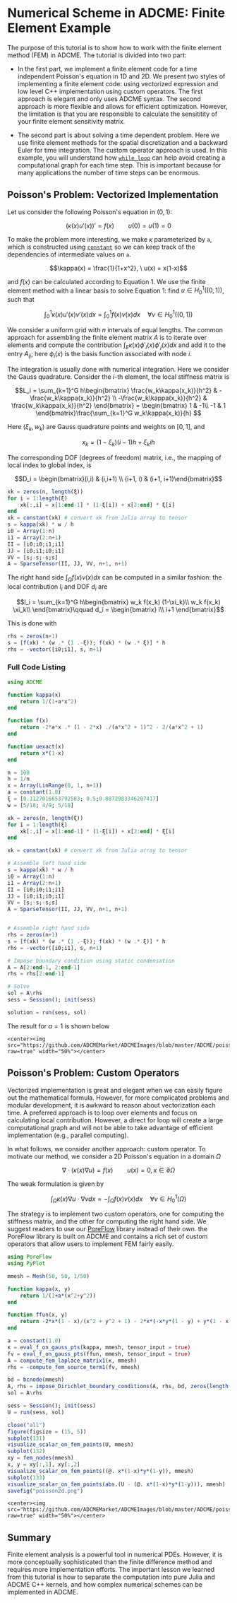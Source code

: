 
# Numerical Scheme in ADCME: Finite Element Example

The purpose of this tutorial is to show how to work with the finite element method (FEM) in ADCME. The tutorial is divided into two part:

* In the first part, we implement a finite element code for a time independent Poisson's equation in 1D and 2D. We present two styles of implementing a finite element code: using vectorized expression and low level C++ implementation using custom operators. The first approach is elegant and only uses ADCME syntax. The second approach is more flexible and allows for efficient optimization. However, the limitation is that you are responsible to calculate the sensititity of your finite element sensitivity matrix. 


* The second part is about solving a time dependent problem. Here we use finite element methods for the spatial discretization and a backward Euler for time integration. The custom operator approach is used. In this example, you will understand how [`while_loop`](@ref) can help avoid creating a computational graph for each time step. This is important because for many applications the number of time steps can be enormous.

## Poisson's Problem: Vectorized Implementation 

Let us consider the following Poisson's equation in $(0,1)$:

$$(\kappa(x) u'(x))' = f(x)\qquad u(0) = u(1) = 0\tag{1}$$

To make the problem more interesting, we make $\kappa$ parameterized by `a`, which is constructed using [`constant`](@ref) so we can keep track of the dependencies of intermediate values on `a`. 

$$\kappa(x) = \frac{1}{1+x^2}, \ u(x) = x(1-x)$$

and $f(x)$ can be calculated according to Equation 1. We use the finite element method with a linear basis to solve Equation 1: find $u\in H_0^1((0,1))$, such that 

$$\int_0^1 \kappa(x) u'(x) v'(x) dx = \int_0^1 f(x) v(x) dx \quad \forall v\in H_0^1((0,1))$$

We consider a uniform grid with $n$ intervals of equal lengths. The common approach for assembling the finite element matrix $A$ is to iterate over elements and compute the contribution  $\int_E \kappa(x) \phi'_i(x)\phi'_j(x) dx$ and add it to the entry $A_{ij}$; here $\phi_i(x)$ is the basis function associated with node $i$. 

The integration is usually done with numerical integration. Here we consider the Gauss quadrature. Consider the $i$-th element, the local stiffness matrix is 

$$L_i = \sum_{k=1}^G h\begin{bmatrix} \frac{w_k\kappa(x_k)}{h^2} & -\frac{w_k\kappa(x_k)}{h^2} \\ -\frac{w_k\kappa(x_k)}{h^2} & \frac{w_k\kappa(x_k)}{h^2} \end{bmatrix} = \begin{bmatrix} 1 & -1\\ -1 & 1 \end{bmatrix}\frac{\sum_{k=1}^G w_k\kappa(x_k)}{h} $$

Here $(\xi_k, w_k)$ are Gauss quadrature points and weights on $[0,1]$, and 

$$x_k = (1-\xi_k) (i-1)h + \xi_k ih$$


The corresponding DOF (degrees of freedom) matrix, i.e., the mapping of local index to global index, is 

$$D_i = \begin{bmatrix}(i,i) & (i,i+1) \\ (i+1, i) & (i+1, i+1)\end{bmatrix}$$


```julia
xk = zeros(n, length(ξ))
for i = 1:length(ξ)
    xk[:,i] = x[1:end-1] * (1-ξ[i]) + x[2:end] * ξ[i]
end
xk = constant(xk) # convert xk from Julia array to tensor
s = kappa(xk) * w / h
i0 = Array(1:n)
i1 = Array(2:n+1)
II = [i0;i0;i1;i1]
JJ = [i0;i1;i0;i1]
VV = [s;-s;-s;s]
A = SparseTensor(II, JJ, VV, n+1, n+1)
```

The right hand side $\int_\Omega f(x) v(x) dx$ can be computed in a similar fashion: the local contribution $l_i$ and DOF $d_i$ are 

$$l_i = \sum_{k=1}^G h\begin{bmatrix}
    w_k f(x_k) (1-\xi_k)\\ 
    w_k f(x_k) \xi_k\\ 
\end{bmatrix}\qquad d_i = \begin{bmatrix}
    i\\ 
    i+1
\end{bmatrix}$$

This is done with 
```julia
rhs = zeros(n+1)
s = [f(xk) * (w .* (1 .-ξ)); f(xk) * (w .* ξ)] * h
rhs = -vector([i0;i1], s, n+1)
```

### Full Code Listing 
```julia
using ADCME

function kappa(x)
    return 1/(1+a*x^2)
end

function f(x)
    return -2*a*x .* (1 - 2*x) ./(a*x^2 + 1)^2 - 2/(a*x^2 + 1)
end

function uexact(x)
    return x*(1-x)
end

n = 100
h = 1/n 
x = Array(LinRange(0, 1, n+1))
a = constant(1.0)
ξ = [0.1127016653792583; 0.5;0.8872983346207417]
w = [5/18; 4/9; 5/18]

xk = zeros(n, length(ξ))
for i = 1:length(ξ)
    xk[:,i] = x[1:end-1] * (1-ξ[i]) + x[2:end] * ξ[i]
end

xk = constant(xk) # convert xk from Julia array to tensor

# Assemble left hand side 
s = kappa(xk) * w / h
i0 = Array(1:n)
i1 = Array(2:n+1)
II = [i0;i0;i1;i1]
JJ = [i0;i1;i0;i1]
VV = [s;-s;-s;s]
A = SparseTensor(II, JJ, VV, n+1, n+1)


# Assemble right hand side 
rhs = zeros(n+1)
s = [f(xk) * (w .* (1 .-ξ)); f(xk) * (w .* ξ)] * h
rhs = -vector([i0;i1], s, n+1)

# Impose boundary condition using static condensation 
A = A[2:end-1, 2:end-1]
rhs = rhs[2:end-1]

# Solve 
sol = A\rhs
sess = Session(); init(sess)

solution = run(sess, sol)
```

The result for $a=1$ is shown below

```@raw html
<center><img src="https://github.com/ADCMEMarket/ADCMEImages/blob/master/ADCME/poisson.png?raw=true" width="50%"></center>
```

## Poisson's Problem: Custom Operators

Vectorized implementation is great and elegant when we can easily figure out the mathematical formula. However, for more complicated problems and modular development, it is awkward to reason about vectorization each time. A preferred approach is to loop over elements and focus on calculating local contribution. However, a direct for loop will create a large computational graph and will not be able to take advantage of efficient implementation (e.g., parallel computing). 

In what follows, we consider another approach: custom operator. To motivate our method, we consider a 2D Poisson's equation in a domain $\Omega$

$$\nabla \cdot (\kappa(x) \nabla u) = f(x)\qquad u(x) = 0, x\in \partial\Omega$$

The weak formulation is given by 

$$\int_\Omega \kappa(x) \nabla u \cdot \nabla v dx = - \int_\Omega f(x) v(x) dx\quad \forall v \in H_0^1(\Omega)$$

The strategy is to implement two custom operators, one for computing the stiffness matrix, and the other for computing the right hand side. We suggest readers to use our [PoreFlow](https://github.com/kailaix/PoreFlow.jl) library instead of their own. the PoreFlow library is built on ADCME and contains a rich set of custom operators that allow users to implement FEM fairly easily. 


```julia
using PoreFlow 
using PyPlot 

mmesh = Mesh(50, 50, 1/50)

function kappa(x, y)
    return 1/(1+a*(x^2+y^2))
end

function ffun(x, y)
    return -2*x*(1 - x)/(x^2 + y^2 + 1) - 2*x*(-x*y*(1 - y) + y*(1 - x)*(1 - y))/(x^2 + y^2 + 1)^2 - 2*y*(1 - y)/   (x^2 + y^2 + 1) - 2*y*(-x*y*(1 - x) + x*(1 - x)*(1 - y))/(x^2 + y^2 + 1)^2
end

a = constant(1.0)
κ = eval_f_on_gauss_pts(kappa, mmesh, tensor_input = true)
fv = eval_f_on_gauss_pts(ffun, mmesh, tensor_input = true)
A = compute_fem_laplace_matrix1(κ, mmesh)
rhs = -compute_fem_source_term1(fv, mmesh)

bd = bcnode(mmesh)
A, rhs = impose_Dirichlet_boundary_conditions(A, rhs, bd, zeros(length(bd)))
sol = A\rhs 

sess = Session(); init(sess)
U = run(sess, sol)

close("all")
figure(figsize = (15, 5))
subplot(131)
visualize_scalar_on_fem_points(U, mmesh)
subplot(132)
xy = fem_nodes(mmesh)
x, y = xy[:,1], xy[:,2]
visualize_scalar_on_fem_points((@. x*(1-x)*y*(1-y)), mmesh)
subplot(133)
visualize_scalar_on_fem_points(abs.(U - (@. x*(1-x)*y*(1-y))), mmesh)
savefig("poisson2d.png")
```


```@raw html
<center><img src="https://github.com/ADCMEMarket/ADCMEImages/blob/master/ADCME/poisson2d.png?raw=true" width="50%"></center>
```




## Summary

Finite element analysis is a powerful tool in numerical PDEs. However, it is more conceptually sophisticated than the finite difference method and requires more implementation efforts. The important lesson we learned from this tutorial is how to separate the computation into pure Julia and ADCME C++ kernels, and how complex numerical schemes can be implemented in ADCME. 


